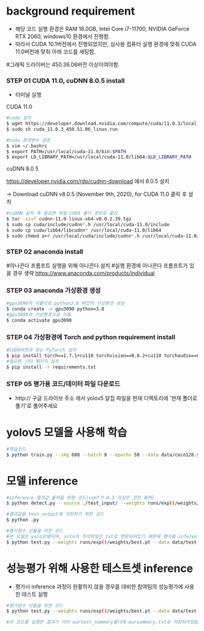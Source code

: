 ﻿# background requirement 
- 해당 코드 실행 환경은 RAM 16.0GB, Intel Core i7-11700, NVIDIA GeForce RTX 2060, windows10 환경에서 진행함.
- 따라서 CUDA 10.1버전에서 진행되었지만, 심사용 컴퓨터 실행 환경에 맞춰 CUDA 11.0버전에 맞춰 아래 코드를 세팅함. 

#그래픽 드라이버는 450.36.06버전 이상이여야함. 

### STEP 01 CUDA 11.0, cuDNN 8.0.5 install
- 터미널 실행

CUDA 11.0
```bash
#cuda 설치
$ wget https://developer.download.nvidia.com/compute/cuda/11.0.3/local_installers/cuda_11.0.3_450.51.06_linux.run
$ sudo sh cuda_11.0.3_450.51.06_linux.run
```
```bash
#cuda 환경변수 설정
$ vim ~/.bashrc
$ export PATH=/usr/local/cuda-11.0/bin:$PATH
$ export LD_LIBRARY_PATH=/usr/local/cuda-11.0/lib64:$LD_LIBRARY_PATH
```

cuDNN 8.0 5   

https://developer.nvidia.com/rdp/cudnn-download 에서 8.0.5 설치

-> Download cuDNN v8.0.5 (November 9th, 2020), for CUDA 11.0 클릭 후 설치


```bash
#cuDNN 설치 후 필요한 파일 CUDA 폴더 경로로 옮김
$ tar -xzvf cudnn-11.0-linux-x64-v8.0.2.39.tgz
$ sudo cp cuda/include/cudnn*.h /usr/local/cuda-11.0/include
$ sudo cp cuda/lib64/libcudnn* /usr/local/cuda-11.0/lib64
$ sudo chmod a+r /usr/local/cuda/include/cudnn*.h /usr/local/cuda-11.0/lib64/libcudnn*
```


### STEP 02 anaconda install
#아나콘다 프롬프트 실행을 위해 아나콘다 설치
 #실행 환경에 아나콘다 프롬프트가 있을 경우 생략
https://www.anaconda.com/products/individual


### STEP 03 anaconda 가상환경 생성
```bash
#gpu3090의 이름으로 python3.8 버전의 가상환경 생성
$ conda create -n gpu3090 python=3.8
#gpu3090의 가상환경으로 이동
$ conda activate gpu3090
```


### STEP 04 가상환경에 Torch and python requirement install
```bash
#CUDA버전과 맞는 PyTorch 설치
$ pip install torch==1.7.1+cu110 torchvision==0.8.2+cu110 torchaudio==0.7.2 -f https://download.pytorch.org/whl/torch_stable.html
#필요한 기타 패키지 설치
$ pip install -r requirements.txt
```

### STEP 05 평가용 코드/데이터 파일 다운로드
- http:// 구글 드라이브 주소 에서 yolov5 알집 파일을 현재 디렉토리에 '현재 폴더로 풀기'로 풀어주세요


# yolov5 모델을 사용해 학습
```bash
#학습코드
$ python train.py --img 608 --batch 8 --epochs 50 --data data/coco128.yaml --cfg models/yolov5m.yaml --weights weights/yolov5m.pt

```


# 모델 inference
```bash
#inference 결과값 출력을 위한 코드(conf가 0.3 이상인 것만 출력)
$ python detect.py --source ./test_input/ --weights runs/exp()/weights/best.pt --conf 0.3 --save-txt --nosave
```
```bash
#결과값을 test_output에 저장하기 위한 코드
$ python .py
```
```bash
#평가점수 산출을 위한 코드
#본 모델은 yolo모델이며, yolo의 주석파일은 txt로 변환되어있기 때문에 평가용 inference의 정답지가 json인 경우 아래 코드는 실행이 불가할 수 있음
$ python test.py --weights runs/exp()/weights/best.pt --data data/test.yaml --img 604 --batch 8
```

# 성능평가 위해 사용한 테스트셋 inference
- 평가시 inference 과정이 원활하지 않을 경우를 대비한 참여팀의 성능평가에 사용한 테스트 실행
```bash
#평가점수 산출을 위한 코드
$ python test.py --weights runs/exp()/weights/best.pt --data data/test.yaml --img 608 --batch 8

#위 코드를 실행한 결과가 이미 ourtest_summary폴더에 oursummary.txt로 저장되어있음
```
